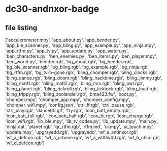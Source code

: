# dc30-andnxor-badge

## file listing

['accelerometer.mpy', 'app_about.py', 'app_bender.py', 'app_ble_scanner.py', 'app_bling.py', 'app_example.py', 'app_ninja.mpy', 'app_rtfm.py', 'app_tv.py', 'app_update.py', 'app_watch.py', 'ben_characters.py', 'ben_enemies.py', 'ben_items.py', 'ben_player.mpy', 'ben_world.py', 'bender.rgb', 'bg_about.rgb', 'bg_bender.rgb', 'bg_ble_scanner.rgb', 'bg_bling.rgb', 'bg_example.rgb', 'bg_ninja.rgb', 'bg_rtfm.rgb', 'bg_tv-b-gone.rgb', 'bling_chomper.rgb', 'bling_clocks.rgb', 'bling_dance.rgb', 'bling_doom.rgb', 'bling_hacktime.rgb', 'bling_jimmy.rgb', 'bling_matt1.rgb', 'bling_matt2.rgb', 'bling_mrx.rgb', 'bling_owl.rgb', 'bling_planet.rgb', 'bling_rickroll.rgb', 'bling_ticktock.rgb', 'bling_toad.rgb', 'bling_trippy.rgb', 'bling_zoolander.rgb', 'bma423.fw', 'boot.py', 'chomper.mpy', 'chomper_app.mpy', 'chomper_config.mpy', 'chomper_wifi.mpy', 'config.json', 'ctrl_ff.rgb', 'ctrl_pause.rgb', 'ctrl_play.rgb', 'dance60.gif', 'fry.rgb', 'icon_batt_empty.rgb', 'icon_batt_full.rgb', 'icon_batt_half.rgb', 'icon_bt.rgb', 'icon_charge.rgb', 'icon_wifi.rgb', 'lib_ble.mpy', 'lib_tv_codes.py', 'lib_update.mpy', 'main.py', 'ninja.dat', 'planet.rgb', 'qr_rtfm.rgb', 'rtfm.md', 'ui.mpy', 'ui_touch.mpy', 'update.mpy', 'upgrayedd.rgb', 'upgrayedd', 'wf_a_andnxor.rgb', 'wf_a_defcon.rgb', 'wf_a_urbane.rgb', 'wf_a_w00w00.rgb', 'wf_b_chip.rgb', 'wf_d_defcon.rgb']


